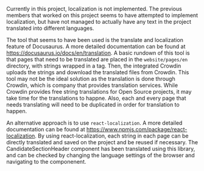 Currently in this project, localization is not implemented.
The previous members that worked on this project seems to have attempted
to implement localization, but have not managed to actually have any text
in the project translated into different languages.

The tool that seems to have been used is the translate and localization
feature of Docusaurus. A more detailed documentation can be found at
https://docusaurus.io/docs/en/translation. A basic rundown of this tool
is that pages that need to be translated are placed in the `website/pages/en`
directory, with strings wrapped in a <translate> tag. Then, the integrated
Crowdin uploads the strings and download the translated files from Crowdin.
This tool may not be the ideal solution as the translation is done through
Crowdin, which is company that provides translation services. While Crowdin 
provides free string translations for Open Source projects, it may take
time for the translations to happne. Also, each and every page that needs
translating will need to be duplicated in order for translation to happen.

An alternative approach is to use `react-localization`. A more detailed
documentation can be found at https://www.npmjs.com/package/react-localization.
By using react-localization, each string in each page can be directly
translated and saved on the project and be reused if necessary. The 
CandidateSectionHeader component has been translated using this library,
and can be checked by changing the language settings of the browser and 
navigating to the componenent.